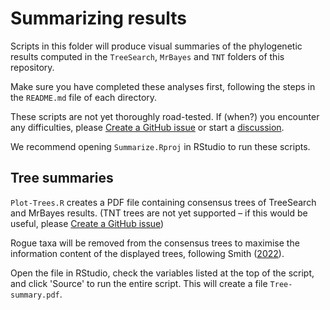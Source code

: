 # Summarizing results

Scripts in this folder will produce visual summaries of the phylogenetic results
computed in the `TreeSearch`, `MrBayes` and `TNT` folders of this repository.

Make sure you have completed these analyses first, following the steps in the
`README.md` file of each directory.

These scripts are not yet thoroughly road-tested.  If (when?) you encounter
any difficulties, please [Create a GitHub issue](
https://github.com/smithlabdurham/phylo-workflow/issues/new)
or start a [discussion](
https://github.com/smithlabdurham/phylo-workflow/discussions).

We recommend opening `Summarize.Rproj` in RStudio to run these scripts.


## Tree summaries

`Plot-Trees.R` creates a PDF file containing consensus trees of TreeSearch and
MrBayes results.
(TNT trees are not yet supported – if this would be useful, please
 [Create a GitHub issue](
https://github.com/smithlabdurham/phylo-workflow/issues/new))

Rogue taxa will be removed from the consensus trees to maximise the information
content of the displayed trees, following Smith
([2022](https://doi.org/10.1093/sysbio/syab099)).

Open the file in RStudio, check the variables listed at the top of the script,
and click 'Source' to run the entire script.  This will create a file
`Tree-summary.pdf`.


